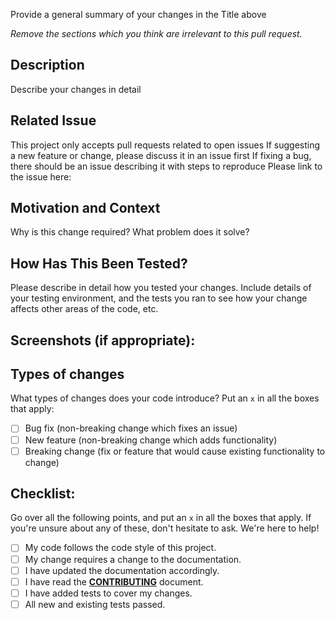 Provide a general summary of your changes in the Title above 

*Remove the sections which you think are irrelevant to this pull request.*
## Description
Describe your changes in detail 

## Related Issue
This project only accepts pull requests related to open issues 
If suggesting a new feature or change, please discuss it in an issue first 
If fixing a bug, there should be an issue describing it with steps to reproduce 
Please link to the issue here: 

## Motivation and Context
Why is this change required? What problem does it solve? 

## How Has This Been Tested?
Please describe in detail how you tested your changes. 
Include details of your testing environment, and the tests you ran to 
see how your change affects other areas of the code, etc. 

## Screenshots (if appropriate):

## Types of changes
What types of changes does your code introduce? Put an `x` in all the boxes that apply: 
- [ ] Bug fix (non-breaking change which fixes an issue) 
- [ ] New feature (non-breaking change which adds functionality) 
- [ ] Breaking change (fix or feature that would cause existing functionality to change)

## Checklist:
Go over all the following points, and put an `x` in all the boxes that apply. 
If you're unsure about any of these, don't hesitate to ask. We're here to help! 
- [ ] My code follows the code style of this project. 
- [ ] My change requires a change to the documentation. 
- [ ] I have updated the documentation accordingly. 
- [ ] I have read the **[CONTRIBUTING](CONTRIBUTION.md)** document. 
- [ ] I have added tests to cover my changes. 
- [ ] All new and existing tests passed.
